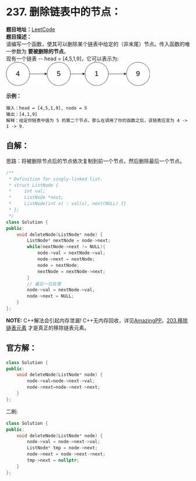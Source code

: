 # 237. 删除链表中的节点：
**题目地址：**[LeetCode](https://leetcode-cn.com/problems/delete-node-in-a-linked-list/)  
**题目描述：**  
请编写一个函数，使其可以删除某个链表中给定的（非末尾）节点。传入函数的唯一参数为 **要被删除的节点**。  
现有一个链表 -- head = [4,5,1,9]，它可以表示为:  
![](Pic/237.png)  

**示例：**
```
输入：head = [4,5,1,9], node = 5
输出：[4,1,9]
解释：给定你链表中值为 5 的第二个节点，那么在调用了你的函数之后，该链表应变为 4 -> 1 -> 9.
```

## 自解：
思路：将被删除节点后的节点依次复制到前一个节点，然后删除最后一个节点。
```cpp
/**
 * Definition for singly-linked list.
 * struct ListNode {
 *     int val;
 *     ListNode *next;
 *     ListNode(int x) : val(x), next(NULL) {}
 * };
 */
class Solution {
public:
    void deleteNode(ListNode* node) {
        ListNode* nextNode = node->next;
        while(nextNode->next != NULL){
            node->val = nextNode->val;
            node->next = nextNode;
            node = nextNode;
            nextNode = nextNode->next;
        }
        // 最后一位处理
        node->val = nextNode->val;
        node->next = NULL;
    }
};
```
**NOTE:** C++解法会引起内存泄漏! C++无内存回收，详见[AmazingPP](https://leetcode-cn.com/problems/delete-node-in-a-linked-list/solution/tong-pi-ci-ti-li-ying-shan-chu-yin-chu-c-taij/)。[203.移除链表元素](https://leetcode-cn.com/problems/remove-linked-list-elements/) 才是真正的移除链表元素。

## 官方解：
```cpp
class Solution {
public:
    void deleteNode(ListNode* node) {
        node->val=node->next->val;
        node->next=node->next->next;
    }
};
```

二刷:  
```cpp
class Solution {
public:
    void deleteNode(ListNode* node) {
        node->val = node->next->val;
        ListNode* tmp = node->next;
        node->next = node->next->next;
        tmp->next = nullptr;
    }
};
```
